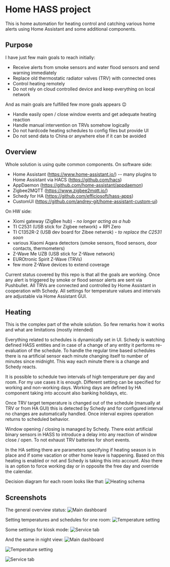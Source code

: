# Home HASS project
This is home automation for heating control and catching various home alerts using Home Assistant and some additional components.

## Purpose
I have just few main goals to reach initially:
 - Receive alerts from smoke sensors and water flood sensors and send warning immediately
 - Replace old thermostatic radiator valves (TRV) with connected ones
 - Control heating remotely
 - Do not rely on cloud controlled device and keep everything on local network

And as main goals are fulfilled few more goals appears :wink:
 - Handle easily open / close window events and get adequate heating reaction
 - Handle manual intervention on TRVs somehow logically
 - Do not hardcode heating schedules to config files but provide UI
 - Do not send data to China or anywhere else if it can be avoided

## Overview
Whole solution is using quite common components.
On software side:
 - Home Assistant (https://www.home-assistant.io/)
 -- many plugins to Home Assistant via HACS (https://github.com/hacs)
 - AppDaemon (https://github.com/home-assistant/appdaemon)
 - Zigbee2MQTT (https://www.zigbee2mqtt.io/)
 - Schedy for HA (https://github.com/efficiosoft/hass-apps)
 - CustomUI (https://github.com/andrey-git/home-assistant-custom-ui)

On HW side:

 - Xiomi gateway (ZigBee hub) - *no longer acting as a hub*
 - TI C2531 (USB stick for Zigbee network) + RPI Zero
 - TI C1352R-2 (USB dev board for Zibee netwrok) - *to replace the C2531 soon*
 - various Xiaomi Aqara detectors (smoke sensors, flood sensors, door contacts, thermometers)
 - Z-Wave Me UZB (USB stick for Z-Wave network)
 - EUROtronic Spirit Z-Wave (TRVs)
 - few more Z-Wave devices to extend coverage

Current status covered by this repo is  that all the goals are working.
Once any alert is triggered by smoke or flood sensor alerts are sent via Pushbullet.
All TRVs are connected and controlled by Home Assistant in cooperation with Schedy. All settings for temperature values and intervals are adjustable via Home Assistant GUI.

## Heating
This is the complex part of the whole solution. So few remarks how it works and what are limitations (mostly intended)

Everything related to schedules is dynamically set in UI. Schedy is watching defined HASS entities and in case of a change of any entity it performs re-evaluation of the schedule. To handle the regular time based schedules there is na artificial sensor each minute changing itself to number of minutes since midnight. This way each minute there is a change and Schedy reacts.

It is possible to schedule two intervals of high temperature per day and room. For my use cases it is enough. Different setting can be specified for working and non-working days. Working days are defined by HA component taking into account also banking holidays, etc.

Once TRV target temperature is changed out of the schedule (manually at TRV or from HA GUI) this is detected by Schedy and for configured interval no changes are automatically handled. Once interval expires operation returns to scheduled behavior.

Window opening / closing is managed by Schedy. There exist artificial binary sensors in HASS to introduce a delay into any reaction of window close / open. To not exhaust TRV batteries for short events.

In the HA setting there are parameters specifying if heating season is in place and if some vacation or other home leave is happening. Based on this heating is enabled or not and Schedy is taking this into account. Also there is an option to force working day or in opposite the free day and override the calendar.

Decision diagram for each room looks like that:
![Heating schema](https://raw.githubusercontent.com/tristone-cz/hass/master/mediafiles/heating.png)

## Screenshots

The general overview status:
![Main dashboard](https://raw.githubusercontent.com/tristone-cz/hass/master/mediafiles/boardmain.png)

Setting temperatures and schedules for one room:
![Temperature setting](https://raw.githubusercontent.com/tristone-cz/hass/master/mediafiles/boardsettemp.png)

Some settings for kiosk mode:
![Service tab](https://raw.githubusercontent.com/tristone-cz/hass/master/mediafiles/boardservice.png)

And the same in night view:
![Main dashboard](https://raw.githubusercontent.com/tristone-cz/hass/master/mediafiles/boardmaindark.png)

![Temperature setting](https://raw.githubusercontent.com/tristone-cz/hass/master/mediafiles/boardsettempdark.png)

![Service tab](https://raw.githubusercontent.com/tristone-cz/hass/master/mediafiles/boardservicedark.png)
